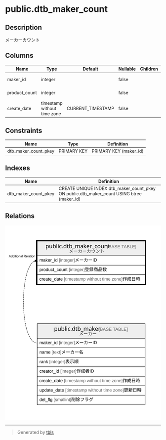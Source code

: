 # public.dtb_maker_count

## Description

メーカーカウント

## Columns

| Name | Type | Default | Nullable | Children | Parents | Comment |
| ---- | ---- | ------- | -------- | -------- | ------- | ------- |
| maker_id | integer |  | false |  | [public.dtb_maker](public.dtb_maker.md) | メーカーID |
| product_count | integer |  | false |  |  | 登録商品数 |
| create_date | timestamp without time zone | CURRENT_TIMESTAMP | false |  |  | 作成日時 |

## Constraints

| Name | Type | Definition |
| ---- | ---- | ---------- |
| dtb_maker_count_pkey | PRIMARY KEY | PRIMARY KEY (maker_id) |

## Indexes

| Name | Definition |
| ---- | ---------- |
| dtb_maker_count_pkey | CREATE UNIQUE INDEX dtb_maker_count_pkey ON public.dtb_maker_count USING btree (maker_id) |

## Relations

![er](public.dtb_maker_count.svg)

---

> Generated by [tbls](https://github.com/k1LoW/tbls)
